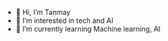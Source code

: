 - 👋 Hi, I’m Tanmay 
- 👀 I’m interested in tech and AI
- 🌱 I’m currently learning Machine learning, AI
